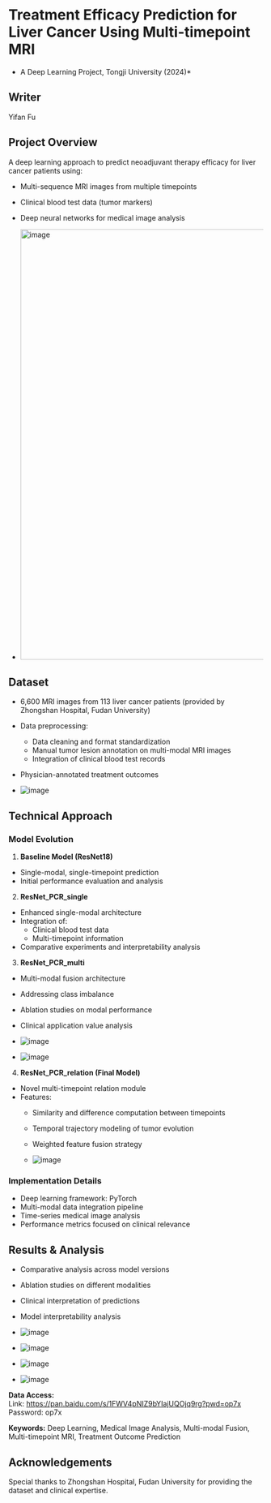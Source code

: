 # Treatment Efficacy Prediction for Liver Cancer Using Multi-timepoint MRI

* A Deep Learning Project, Tongji University (2024)*

## Writer

Yifan Fu

## Project Overview

A deep learning approach to predict neoadjuvant therapy efficacy for liver cancer patients using:
* Multi-sequence MRI images from multiple timepoints
* Clinical blood test data (tumor markers)
* Deep neural networks for medical image analysis

* <img width="849" alt="image" src="https://github.com/user-attachments/assets/c2301921-2512-44f2-896d-54713bb48353" />

## Dataset

* 6,600 MRI images from 113 liver cancer patients (provided by Zhongshan Hospital, Fudan University)
* Data preprocessing:
   * Data cleaning and format standardization
   * Manual tumor lesion annotation on multi-modal MRI images
   * Integration of clinical blood test records
* Physician-annotated treatment outcomes

* ![image](https://github.com/user-attachments/assets/65a5b5df-1f12-4519-8ff1-ecc2b42db75c)

## Technical Approach

### Model Evolution

1. **Baseline Model (ResNet18)**
  * Single-modal, single-timepoint prediction
  * Initial performance evaluation and analysis

2. **ResNet_PCR_single**
  * Enhanced single-modal architecture
  * Integration of:
    * Clinical blood test data
    * Multi-timepoint information
  * Comparative experiments and interpretability analysis

3. **ResNet_PCR_multi**
  * Multi-modal fusion architecture
  * Addressing class imbalance
  * Ablation studies on modal performance
  * Clinical application value analysis

  * ![image](https://github.com/user-attachments/assets/e281becd-41dd-4f93-9414-b1af42045792)

  * ![image](https://github.com/user-attachments/assets/df700903-69f1-4d94-bde8-4a3012a78d94)



4. **ResNet_PCR_relation (Final Model)**
  * Novel multi-timepoint relation module
  * Features:
    * Similarity and difference computation between timepoints
    * Temporal trajectory modeling of tumor evolution
    * Weighted feature fusion strategy
   
    * ![image](https://github.com/user-attachments/assets/659800ff-9feb-43c4-8d48-97c613a7e274)


### Implementation Details
* Deep learning framework: PyTorch
* Multi-modal data integration pipeline
* Time-series medical image analysis
* Performance metrics focused on clinical relevance


## Results & Analysis

* Comparative analysis across model versions
* Ablation studies on different modalities
* Clinical interpretation of predictions
* Model interpretability analysis

* ![image](https://github.com/user-attachments/assets/03ddf407-a0b5-4591-8014-30e36485c8e6)

* ![image](https://github.com/user-attachments/assets/c9270e55-c912-42c8-950e-64ace7a3ab46)

* ![image](https://github.com/user-attachments/assets/176a54c7-766b-4285-a1ed-c1e1bec967b2)

* ![image](https://github.com/user-attachments/assets/74819265-690a-46e0-8730-b5aef1e8393b)



**Data Access:**  
Link: https://pan.baidu.com/s/1FWV4pNIZ9bYIajUQOjq9rg?pwd=op7x  
Password: op7x

**Keywords:** Deep Learning, Medical Image Analysis, Multi-modal Fusion, Multi-timepoint MRI, Treatment Outcome Prediction

## Acknowledgements

Special thanks to Zhongshan Hospital, Fudan University for providing the dataset and clinical expertise.






